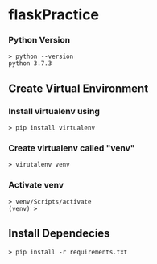 # flaskPractice

### Python Version
```
> python --version
python 3.7.3
```

## Create Virtual Environment 

### Install virtualenv using
```
> pip install virtualenv
```

### Create virtualenv called "venv"
```
> virutalenv venv
```

### Activate venv
```
> venv/Scripts/activate
(venv) > 
```

## Install Dependecies
```
> pip install -r requirements.txt
```